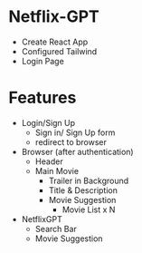 # Netflix-GPT

- Create React App
- Configured Tailwind
- Login Page

# Features

- Login/Sign Up
    - Sign in/ Sign Up form
    - redirect to browser
- Browser (after authentication)
    - Header
    - Main Movie
        - Trailer in Background
        - Title & Description
        - Movie Suggestion
            - Movie List x N
- NetflixGPT
    - Search Bar
    - Movie Suggestion
